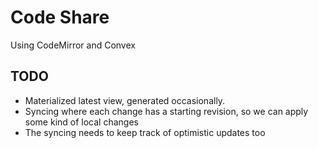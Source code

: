 # Code Share

Using CodeMirror and Convex

## TODO

- Materialized latest view, generated occasionally.
- Syncing where each change has a starting revision, so we can apply some kind of local changes
- The syncing needs to keep track of optimistic updates too
